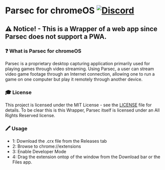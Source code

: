 # Parsec for chromeOS [![Discord][discordImg]][discordLink]

## ⚠️ Notice! - This is a Wrapper of a web app since Parsec does not support a PWA.

### ❓ What is Parsec for chromeOS
Parsec is a proprietary desktop capturing application primarily used for playing games through video streaming. Using Parsec, a user can stream video game footage through an Internet connection, allowing one to run a game on one computer but play it remotely through another device.

### 🎓 License

This project is licensed under the MIT License - see the [LICENSE](LICENSE) file for details.
To be clear this is this Wrapper, Parsec itself is licensed under an All Rights Reserved license.

### 🖍 Usage
- 1: Download the .crx file from the Releases tab
- 2: Browse to chrome://extensions
- 3: Enable Developer Mode
- 4: Drag the extension ontop of the window from the Download bar or the Files app.

[discordImg]: https://img.shields.io/discord/671902942466408478.svg?logo=discord&logoWidth=18&colorB=7289DA&style=for-the-badge
[discordLink]: https://discord.gg/F55qYKm
